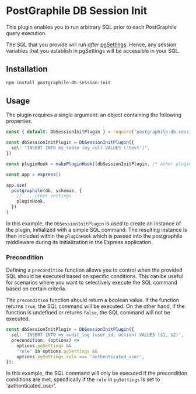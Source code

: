 # PostGraphile DB Session Init

This plugin enables you to run arbitrary  SQL prior to each PostGraphile query execution.

The SQL that you provide will run *after* [pgSettings](https://www.graphile.org/postgraphile/usage-library/#pgsettings-function). Hence, any session variables that you establish in pgSettings will be accessible in your SQL.

## Installation

```bash
npm install postgraphile-db-session-init
```

## Usage

The plugin requires a single argument: an object containing the following properties.

```ts
const { default: DbSessionInitPlugin } = require("postgraphile-db-session-init")

const dbSessionInitPlugin = DbSessionInitPlugin({
  sql: "INSERT INTO my_table (my_col) VALUES ('test')",
})

const pluginHook = makePluginHook([dbSessionInitPlugin, /* other plugins */])

const app = express()

app.use(
  postgraphile(db, schemas, {
    // ... other settings
    pluginHook,
  })
)
```

In this example, the `DbSessionInitPlugin` is used to create an instance of the plugin, initialized with a simple SQL command. The resulting instance is then included within the `pluginHook` which is passed into the postgraphile middleware during its initialization in the Express application.

### Precondition

Defining a `precondition` function allows you to control when the provided SQL should be executed based on specific conditions. This can be useful for scenarios where you want to selectively execute the SQL command based on certain criteria.

The `precondition` function should return a boolean value. If the function returns `true`, the SQL command will be executed. On the other hand, if the function is undefined or returns `false`, the SQL command will not be executed.


```ts
const dbSessionInitPlugin = DbSessionInitPlugin({
  sql: 'INSERT INTO my_audit_log (user_id, action) VALUES ($1, $2)',
  precondition: (options) =>
    options.pgSettings &&
    'role' in options.pgSettings &&
    options.pgSettings.role === 'authenticated_user',
});
```

In this example, the SQL command will only be executed if the precondition conditions are met, specifically if the `role` in `pgSettings` is set to 'authenticated_user'.
